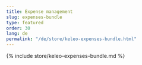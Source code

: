 ```yaml
---
title: Expense management
slug: expenses-bundle
type: featured
order: 30
lang: de
permalink: "/de/store/keleo-expenses-bundle.html"
---
```


{% include store/keleo-expenses-bundle.md %}
